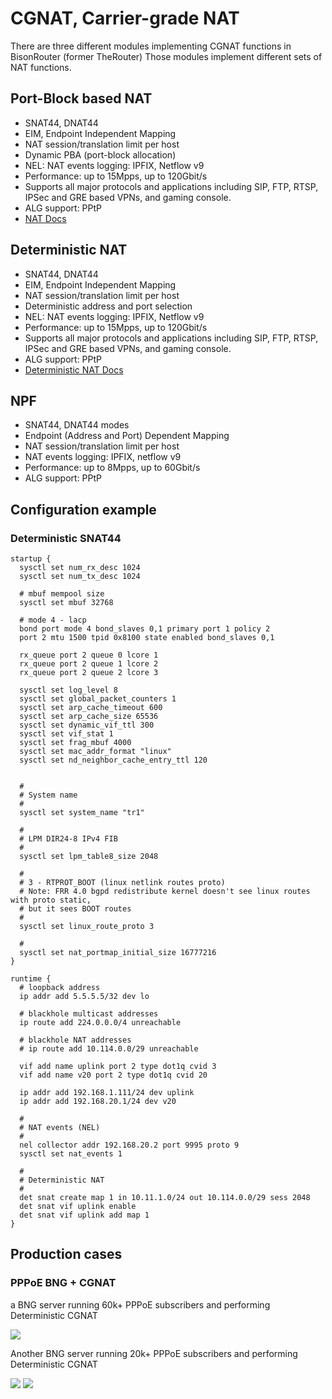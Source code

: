 # CGNAT, Carrier-grade NAT

There are three different modules implementing CGNAT functions in BisonRouter (former TheRouter) Those modules implement different sets of NAT functions.

## Port-Block based NAT

- SNAT44, DNAT44
- EIM, Endpoint Independent Mapping
- NAT session/translation limit per host
- Dynamic PBA (port-block allocation)
- NEL: NAT events logging: IPFIX, Netflow v9
- Performance: up to 15Mpps, up to 120Gbit/s
- Supports all major protocols and applications including SIP, FTP, RTSP, IPSec and GRE based VPNs, and gaming console.
- ALG support: PPtP
- <a href="https://docs.bisonrouter.com/runtime_commands.html#snat44">NAT Docs</a>

## Deterministic NAT

- SNAT44, DNAT44
- EIM, Endpoint Independent Mapping
- NAT session/translation limit per host
- Deterministic address and port selection
- NEL: NAT events logging: IPFIX, Netflow v9
- Performance: up to 15Mpps, up to 120Gbit/s
- Supports all major protocols and applications including SIP, FTP, RTSP, IPSec and GRE based VPNs, and gaming console.
- ALG support: PPtP
- <a href="https://docs.bisonrouter.com/runtime_commands.html#deterministic-snat44">Deterministic NAT Docs</a>

## NPF

- SNAT44, DNAT44 modes
- Endpoint (Address and Port) Dependent Mapping
- NAT session/translation limit per host
- NAT events logging: IPFIX, netflow v9
- Performance: up to 8Mpps, up to 60Gbit/s
- ALG support: PPtP


## Configuration example

### Deterministic SNAT44

	startup {
	  sysctl set num_rx_desc 1024
	  sysctl set num_tx_desc 1024
	
	  # mbuf mempool size
	  sysctl set mbuf 32768
	
	  # mode 4 - lacp
	  bond port mode 4 bond_slaves 0,1 primary port 1 policy 2
	  port 2 mtu 1500 tpid 0x8100 state enabled bond_slaves 0,1
	
	  rx_queue port 2 queue 0 lcore 1
	  rx_queue port 2 queue 1 lcore 2
	  rx_queue port 2 queue 2 lcore 3
	
	  sysctl set log_level 8
	  sysctl set global_packet_counters 1
	  sysctl set arp_cache_timeout 600
	  sysctl set arp_cache_size 65536
	  sysctl set dynamic_vif_ttl 300
	  sysctl set vif_stat 1
	  sysctl set frag_mbuf 4000
	  sysctl set mac_addr_format "linux"
	  sysctl set nd_neighbor_cache_entry_ttl 120
	
	
	  #
	  # System name
	  #
	  sysctl set system_name "tr1"
	
	  #
	  # LPM DIR24-8 IPv4 FIB
	  #
	  sysctl set lpm_table8_size 2048
	
	  #
	  # 3 - RTPROT_BOOT (linux netlink routes proto)
	  # Note: FRR 4.0 bgpd redistribute kernel doesn't see linux routes with proto static,
	  # but it sees BOOT routes
	  #
	  sysctl set linux_route_proto 3
	
	  #
	  sysctl set nat_portmap_initial_size 16777216
	}
	
	runtime {
	  # loopback address
	  ip addr add 5.5.5.5/32 dev lo
	
	  # blackhole multicast addresses
	  ip route add 224.0.0.0/4 unreachable
	
	  # blackhole NAT addresses
	  # ip route add 10.114.0.0/29 unreachable
	
	  vif add name uplink port 2 type dot1q cvid 3
	  vif add name v20 port 2 type dot1q cvid 20
	  
	  ip addr add 192.168.1.111/24 dev uplink
	  ip addr add 192.168.20.1/24 dev v20
	
	  #
	  # NAT events (NEL)
	  #
	  nel collector addr 192.168.20.2 port 9995 proto 9
	  sysctl set nat_events 1
	
	  #
	  # Deterministic NAT
	  #
	  det snat create map 1 in 10.11.1.0/24 out 10.114.0.0/29 sess 2048
	  det snat vif uplink enable
	  det snat vif uplink add map 1	
	}


## Production cases

### PPPoE BNG + CGNAT

a BNG server running 60k+ PPPoE subscribers and performing Deterministic CGNAT

<img src="https://files.therouter.net/download/images/pppoe_det_nat_bng_100g.png">

Another BNG server running 20k+ PPPoE subscribers and performing Deterministic CGNAT

<img src="http://therouter.net/images/production/det_nat1/det_nat_br3_2.png">
<img src="http://therouter.net/images/production/det_nat1/det_nat_br3_2_pps.png">


